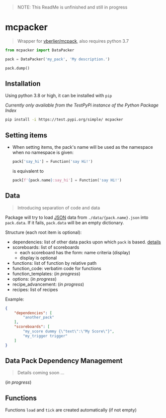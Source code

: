 >NOTE: This ReadMe is unfinished and still in progress

# mcpacker
> Wrapper for [vberlier/mcpack](https://github.com/vberlier/mcpack), also requires python 3.7

```python
from mcpacker import DataPacker

pack = DataPacker('my_pack', 'My description.')

pack.dump()
```

## Installation

Using python 3.8 or high, it can be installed with ```pip```

_Currently only available from the TestPyPi instance of the Python Package Index_

```bash
pip install -i https://test.pypi.org/simple/ mcpacker
```

## Setting items

- When setting items, the pack's name will be used as the namespace when no namespace is given:

    ```python
    pack['say_hi'] = Function('say Hi!')
    ```
    is equivalent to
    ```python
    pack[f'{pack.name}:say_hi'] = Function('say Hi!')
    ```

## Data

> Introducing separation of code and data

Package will try to load [JSON](https://www.json.org/) data from ```./data/{pack.name}.json``` into ```pack.data```. If it fails, ```pack.data``` will be an empty dictionary.

Structure (each root item is optional):

- dependencies: list of other data packs upon which ```pack``` is based. [details](#data-pack-dependency-management)
- scoreboards: list of scoreboards
   - each scoreboard has the form: name criteria (display)
   - display is optional
- functions: list of function by relative path
- function_code: verbatim code for functions
- function_templates: (_in progress_)
- options: (_in progress_)
- recipe_advancement: (_in progress_)
- recipes: list of recipes

Example:
```json
{
    "dependencies": [
        "another_pack"
    ],
    "scoreboards": [
        "my_score dummy {\"text\":\"My Score\"}",
        "my_trigger trigger"
    ]
}
```

## Data Pack Dependency Management

> Details coming soon ...

(_in progress_)

## Functions

Functions ```load``` and ```tick``` are created automatically (if not empty)
